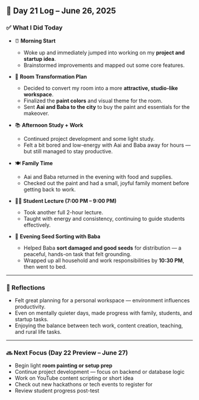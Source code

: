 ## 📘 Day 21 Log – June 26, 2025

### ✅ What I Did Today

- ⏰ **Morning Start**
  - Woke up and immediately jumped into working on my **project and startup idea**.
  - Brainstormed improvements and mapped out some core features.

- 🎨 **Room Transformation Plan**
  - Decided to convert my room into a more **attractive, studio-like workspace**.
  - Finalized the **paint colors** and visual theme for the room.
  - Sent **Aai and Baba to the city** to buy the paint and essentials for the makeover.

- 📚 **Afternoon Study + Work**
  - Continued project development and some light study.
  - Felt a bit bored and low-energy with Aai and Baba away for hours — but still managed to stay productive.

- 🍽️ **Family Time**
  - Aai and Baba returned in the evening with food and supplies.
  - Checked out the paint and had a small, joyful family moment before getting back to work.

- 🧑‍🏫 **Student Lecture (7:00 PM – 9:00 PM)**
  - Took another full 2-hour lecture.
  - Taught with energy and consistency, continuing to guide students effectively.

- 🌾 **Evening Seed Sorting with Baba**
  - Helped Baba **sort damaged and good seeds** for distribution — a peaceful, hands-on task that felt grounding.
  - Wrapped up all household and work responsibilities by **10:30 PM**, then went to bed.

---

### 🧠 Reflections

- Felt great planning for a personal workspace — environment influences productivity.
- Even on mentally quieter days, made progress with family, students, and startup tasks.
- Enjoying the balance between tech work, content creation, teaching, and rural life tasks.

---

### 🔜 Next Focus (Day 22 Preview – June 27)

- Begin light **room painting or setup prep**  
- Continue project development — focus on backend or database logic  
- Work on YouTube content scripting or short idea  
- Check out new hackathons or tech events to register for  
- Review student progress post-test  

